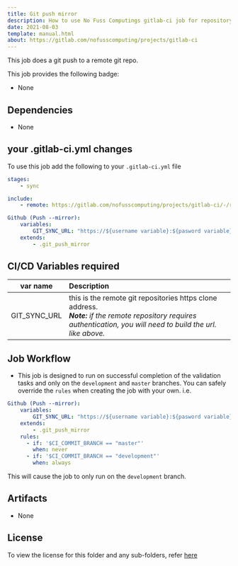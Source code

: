 ```yaml
---
title: Git push mirror
description: How to use No Fuss Computings gitlab-ci job for repository mirrororing
date: 2021-08-03
template: manual.html
about: https://gitlab.com/nofusscomputing/projects/gitlab-ci
---
```


This job does a git push to a remote git repo.


This job provides the following badge:

- None

## Dependencies

- None

## your .gitlab-ci.yml changes
To use this job add the following to your `.gitlab-ci.yml` file

``` yaml
stages:
    - sync

include:
    - remote: https://gitlab.com/nofusscomputing/projects/gitlab-ci/-/raw/development/git_push_mirror/.gitlab-ci.yml

Github (Push --mirror):
    variables:
        GIT_SYNC_URL: "https://${username variable}:${pasword variable}@github.com/NoFussComputing/gitlab-ci.git"
    extends:
        - .git_push_mirror

```

## CI/CD Variables required

| var name | Description |
|:----:|:----|
| GIT_SYNC_URL | this is the remote git repositories https clone address. <br>***Note:** if the remote repository requires authentication, you will need to build the url. like above.* |


## Job Workflow

 - This job is designed to run on successful completion of the validation tasks and only on the `development` and `master` branches. You can safely override the `rules` when creating the job with your own. i.e.

``` yaml
Github (Push --mirror):
    variables:
        GIT_SYNC_URL: "https://${username variable}:${pasword variable}@github.com/NoFussComputing/gitlab-ci.git"
    extends:
        - .git_push_mirror
    rules:
      - if: '$CI_COMMIT_BRANCH == "master"'
        when: never
      - if: '$CI_COMMIT_BRANCH == "development"'
        when: always
```
This will cause the job to only run on the `development` branch.

## Artifacts

 - None

## License
To view the license for this folder and any sub-folders, refer [here](https://gitlab.com/nofusscomputing/projects/gitlab-ci)
